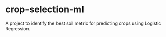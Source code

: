 # crop-selection-ml
A project to identify the best soil metric for predicting crops using Logistic Regression.
